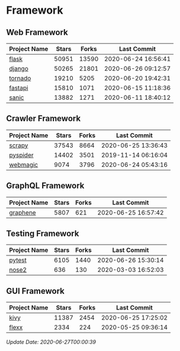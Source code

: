 # Framework

## Web Framework

| Project Name | Stars | Forks | Last Commit |
| ------------ | ----- | ----- | ----------- |
| [flask](https://github.com/pallets/flask) | 50951 | 13590 | 2020-06-24 16:56:41 |
| [django](https://github.com/django/django) | 50265 | 21801 | 2020-06-26 09:12:57 |
| [tornado](https://github.com/tornadoweb/tornado) | 19210 | 5205 | 2020-06-20 19:42:31 |
| [fastapi](https://github.com/tiangolo/fastapi) | 15810 | 1071 | 2020-06-15 11:18:36 |
| [sanic](https://github.com/huge-success/sanic) | 13882 | 1271 | 2020-06-11 18:40:12 |

## Crawler Framework

| Project Name | Stars | Forks | Last Commit |
| ------------ | ----- | ----- | ----------- |
| [scrapy](https://github.com/scrapy/scrapy) | 37543 | 8664 | 2020-06-25 13:36:43 |
| [pyspider](https://github.com/binux/pyspider) | 14402 | 3501 | 2019-11-14 06:16:04 |
| [webmagic](https://github.com/code4craft/webmagic) | 9074 | 3796 | 2020-06-24 05:43:16 |

## GraphQL Framework

| Project Name | Stars | Forks | Last Commit |
| ------------ | ----- | ----- | ----------- |
| [graphene](https://github.com/graphql-python/graphene) | 5807 | 621 | 2020-06-25 16:57:42 |

## Testing Framework

| Project Name | Stars | Forks | Last Commit |
| ------------ | ----- | ----- | ----------- |
| [pytest](https://github.com/pytest-dev/pytest) | 6105 | 1440 | 2020-06-26 15:30:14 |
| [nose2](https://github.com/nose-devs/nose2) | 636 | 130 | 2020-03-03 16:52:03 |

## GUI Framework

| Project Name | Stars | Forks | Last Commit |
| ------------ | ----- | ----- | ----------- |
| [kivy](https://github.com/kivy/kivy) | 11387 | 2454 | 2020-06-25 17:25:02 |
| [flexx](https://github.com/flexxui/flexx) | 2334 | 224 | 2020-05-25 09:36:14 |

*Update Date: 2020-06-27T00:00:39*